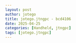 ```yaml
---
layout: post
author: jotego
title: jotego.jtngpc - bcd4106
date: 2025-04-25
categories: [Handheld, jtngpc]
tags: [jotego.jtngpc]
---
```


